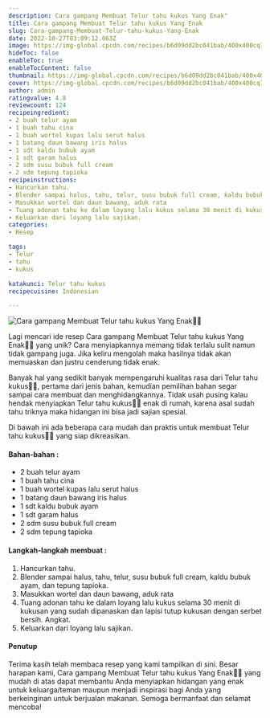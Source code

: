 ```yaml
---
description: Cara gampang Membuat Telur tahu kukus Yang Enak"
title: Cara gampang Membuat Telur tahu kukus Yang Enak
slug: Cara-gampang-Membuat-Telur-tahu-kukus-Yang-Enak
date: 2022-10-27T03:09:12.063Z
image: https://img-global.cpcdn.com/recipes/b6d09dd2bc041bab/400x400cq70/photo.jpg
hideToc: false
enableToc: true
enableTocContent: false
thumbnail: https://img-global.cpcdn.com/recipes/b6d09dd2bc041bab/400x400cq70/photo.jpg
cover: https://img-global.cpcdn.com/recipes/b6d09dd2bc041bab/400x400cq70/photo.jpg
author: admin
ratingvalue: 4.8
reviewcount: 124
recipeingredient:
- 2 buah telur ayam
- 1 buah tahu cina
- 1 buah wortel kupas lalu serut halus
- 1 batang daun bawang iris halus
- 1 sdt kaldu bubuk ayam
- 1 sdt garam halus
- 2 sdm susu bubuk full cream
- 2 sdm tepung tapioka
recipeinstructions:
- Hancurkan tahu.
- Blender sampai halus, tahu, telur, susu bubuk full cream, kaldu bubuk ayam, dan tepung tapioka.
- Masukkan wortel dan daun bawang, aduk rata
- Tuang adonan tahu ke dalam loyang lalu kukus selama 30 menit di kukusan yang sudah dipanaskan dan lapisi tutup kukusan dengan serbet bersih. Angkat.
- Keluarkan dari loyang lalu sajikan.
categories:
- Resep

tags:
- Telur
- tahu
- kukus

katakunci: Telur tahu kukus
recipecuisine: Indonesian

---
```


![Cara gampang Membuat Telur tahu kukus Yang Enak👩‍🍳](https://img-global.cpcdn.com/recipes/b6d09dd2bc041bab/400x400cq70/photo.jpg)

Lagi mencari ide resep Cara gampang Membuat Telur tahu kukus Yang Enak👩‍🍳 yang unik? Cara menyiapkannya memang tidak terlalu sulit namun tidak gampang juga. Jika keliru mengolah maka hasilnya tidak akan memuaskan dan justru cenderung tidak enak.

Banyak hal yang sedikit banyak mempengaruhi kualitas rasa dari Telur tahu kukus👩‍🍳, pertama dari jenis bahan, kemudian pemilihan bahan segar sampai cara membuat dan menghidangkannya. Tidak usah pusing kalau hendak menyiapkan Telur tahu kukus👩‍🍳 enak di rumah, karena asal sudah tahu triknya maka hidangan ini bisa jadi sajian spesial.

Di bawah ini ada beberapa cara mudah dan praktis untuk membuat Telur tahu kukus👩‍🍳 yang siap dikreasikan.

<!--inarticleads1-->

#### Bahan-bahan :

- 2 buah telur ayam
- 1 buah tahu cina
- 1 buah wortel kupas lalu serut halus
- 1 batang daun bawang iris halus
- 1 sdt kaldu bubuk ayam
- 1 sdt garam halus
- 2 sdm susu bubuk full cream
- 2 sdm tepung tapioka

<!--inarticleads2-->

#### Langkah-langkah membuat :

1. Hancurkan tahu.
1. Blender sampai halus, tahu, telur, susu bubuk full cream, kaldu bubuk ayam, dan tepung tapioka.
1. Masukkan wortel dan daun bawang, aduk rata
1. Tuang adonan tahu ke dalam loyang lalu kukus selama 30 menit di kukusan yang sudah dipanaskan dan lapisi tutup kukusan dengan serbet bersih. Angkat.
1. Keluarkan dari loyang lalu sajikan.

#### Penutup

Terima kasih telah membaca resep yang kami tampilkan di sini. Besar harapan kami, Cara gampang Membuat Telur tahu kukus Yang Enak👩‍🍳 yang mudah di atas dapat membantu Anda menyiapkan hidangan yang enak untuk keluarga/teman maupun menjadi inspirasi bagi Anda yang berkeinginan untuk berjualan makanan. Semoga bermanfaat dan selamat mencoba!